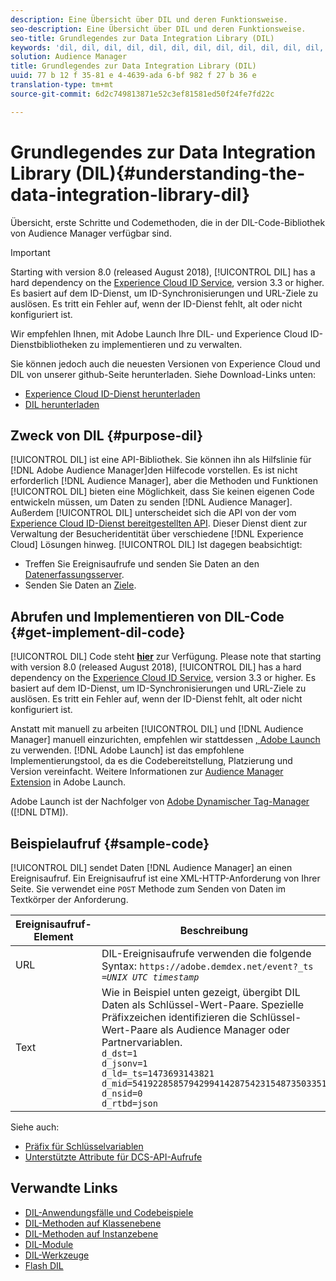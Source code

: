 ```yaml
---
description: Eine Übersicht über DIL und deren Funktionsweise.
seo-description: Eine Übersicht über DIL und deren Funktionsweise.
seo-title: Grundlegendes zur Data Integration Library (DIL)
keywords: 'dil, dil, dil, dil, dil, dil, dil, dil, dil, dil, dil, dil, dil, dil, dil, dil, dil, dil, dil, dil, dil, dil, dil, dil, dil, dil, dil, dil, dil, dil, dil, dil, dil, dil, dil, '
solution: Audience Manager
title: Grundlegendes zur Data Integration Library (DIL)
uuid: 77 b 12 f 35-81 e 4-4639-ada 6-bf 982 f 27 b 36 e
translation-type: tm+mt
source-git-commit: 6d2c749813871e52c3ef81581ed50f24fe7fd22c

---
```



# Grundlegendes zur Data Integration Library (DIL){#understanding-the-data-integration-library-dil}

Übersicht, erste Schritte und Codemethoden, die in der DIL-Code-Bibliothek von Audience Manager verfügbar sind.

>[!IMPORTANT]
>
>Starting with version 8.0 (released August 2018), [!UICONTROL DIL] has a hard dependency on the [Experience Cloud ID Service](https://marketing.adobe.com/resources/help/en_US/mcvid/), version 3.3 or higher. Es basiert auf dem ID-Dienst, um ID-Synchronisierungen und URL-Ziele zu auslösen. Es tritt ein Fehler auf, wenn der ID-Dienst fehlt, alt oder nicht konfiguriert ist.
>
>Wir empfehlen Ihnen, mit Adobe Launch Ihre DIL- und Experience Cloud ID-Dienstbibliotheken zu implementieren und zu verwalten.

Sie können jedoch auch die neuesten Versionen von Experience Cloud und DIL von unserer github-Seite herunterladen. Siehe Download-Links unten:

* [Experience Cloud ID-Dienst herunterladen](https://github.com/Adobe-Marketing-Cloud/id-service/releases)
* [DIL herunterladen](https://github.com/Adobe-Marketing-Cloud/dil/releases)

## Zweck von DIL {#purpose-dil}

[!UICONTROL DIL] ist eine API-Bibliothek. Sie können ihn als Hilfslinie für [!DNL Adobe Audience Manager]den Hilfecode vorstellen. Es ist nicht erforderlich [!DNL Audience Manager], aber die Methoden und Funktionen [!UICONTROL DIL] bieten eine Möglichkeit, dass Sie keinen eigenen Code entwickeln müssen, um Daten zu senden [!DNL Audience Manager]. Außerdem [!UICONTROL DIL] unterscheidet sich die API von der vom [Experience Cloud ID-Dienst bereitgestellten API](https://marketing.adobe.com/resources/help/en_US/mcvid/). Dieser Dienst dient zur Verwaltung der Besucheridentität über verschiedene [!DNL Experience Cloud] Lösungen hinweg. [!UICONTROL DIL] Ist dagegen beabsichtigt:

* Treffen Sie Ereignisaufrufe und senden Sie Daten an den [Datenerfassungsserver](../reference/system-components/components-data-collection.md).
* Senden Sie Daten an [Ziele](../features/destinations/destinations.md).

## Abrufen und Implementieren von DIL-Code {#get-implement-dil-code}

[!UICONTROL DIL] Code steht **[hier](https://github.com/Adobe-Marketing-Cloud/dil/releases)** zur Verfügung. Please note that starting with version 8.0 (released August 2018), [!UICONTROL DIL] has a hard dependency on the [Experience Cloud ID Service](https://marketing.adobe.com/resources/help/en_US/mcvid/), version 3.3 or higher. Es basiert auf dem ID-Dienst, um ID-Synchronisierungen und URL-Ziele zu auslösen. Es tritt ein Fehler auf, wenn der ID-Dienst fehlt, alt oder nicht konfiguriert ist.

Anstatt mit manuell zu arbeiten [!UICONTROL DIL] und [!DNL Audience Manager] manuell einzurichten, empfehlen wir stattdessen [, Adobe Launch](https://docs.adobelaunch.com/) zu verwenden. [!DNL Adobe Launch] ist das empfohlene Implementierungstool, da es die Codebereitstellung, Platzierung und Version vereinfacht. Weitere Informationen zur [Audience Manager Extension](https://docs.adobelaunch.com/extension-reference/web/adobe-audience-manager-extension) in Adobe Launch.

Adobe Launch ist der Nachfolger von [Adobe Dynamischer Tag-Manager](https://marketing.adobe.com/resources/help/en_US/dtm/c_overview.html) ([!DNL DTM]).

## Beispielaufruf {#sample-code}

[!UICONTROL DIL] sendet Daten [!DNL Audience Manager] an einen Ereignisaufruf. Ein Ereignisaufruf ist eine XML-HTTP-Anforderung von Ihrer Seite. Sie verwendet eine `POST` Methode zum Senden von Daten im Textkörper der Anforderung.

| Ereignisaufruf-Element | Beschreibung |
|--- |--- |
| URL | DIL-Ereignisaufrufe verwenden die folgende Syntax: `https://adobe.demdex.net/event?_ts =`*`UNIX UTC timestamp`* |
| Text | Wie in Beispiel unten gezeigt, übergibt DIL Daten als Schlüssel-Wert-Paare. Spezielle Präfixzeichen identifizieren die Schlüssel-Wert-Paare als Audience Manager oder Partnervariablen.<br>`d_dst=1`<br>`d_jsonv=1`<br>`d_ld=_ts=1473693143821`<br>`d_mid=54192285857942994142875423154873503351`<br>`d_nsid=0`<br>`d_rtbd=json`<br> |

Siehe auch:
* [Präfix für Schlüsselvariablen](../features/traits/trait-variable-prefixes.md)
* [Unterstützte Attribute für DCS-API-Aufrufe](../api/dcs-intro/dcs-api-reference/dcs-keys.md)

## Verwandte Links

* [DIL-Anwendungsfälle und Codebeispiele](/help/using/dil/dil-use-cases.md)
* [DIL-Methoden auf Klassenebene](/help/using/dil/dil-class-overview/dil-start.md)
* [DIL-Methoden auf Instanzebene](/help/using/dil/dil-instance-methods.md)
* [DIL-Module](/help/using/dil/dil-modules.md)
* [DIL-Werkzeuge](/help/using/dil/dil-tools.md)
* [Flash DIL](/help/using/dil/dil-flash.md)